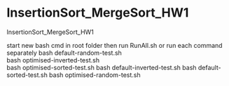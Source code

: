# InsertionSort_MergeSort_HW1
 InsertionSort_MergeSort_HW1

start new bash cmd in root folder
then run RunAll.sh or run each command separately
bash default-random-test.sh     
bash optimised-inverted-test.sh   
bash optimised-sorted-test.sh 
bash default-inverted-test.sh 
bash default-sorted-test.sh 
bash optimised-random-test.sh 